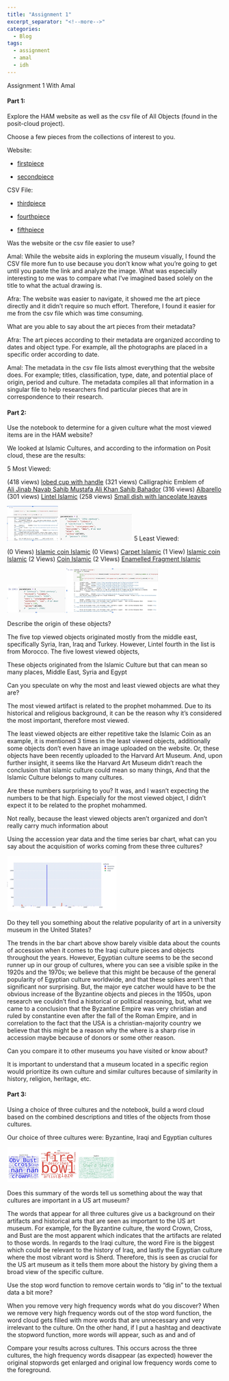 ```yaml
---
title: "Assignment 1"
excerpt_separator: "<!--more-->"
categories:
  - Blog
tags:
  - assignment
  - amal
  - idh
---
```


Assignment 1 With Amal 


#### Part 1:
 
Explore the HAM website as well as the csv file of All Objects (found in the posit-cloud project). 

Choose a few pieces from the collections of interest to you. 

Website:

- [firstpiece](https://harvardartmuseums.org/article/reconstructing-the-staff-of-em-nydia-the-blind-flower-girl-of-pompeii-em)

- [secondpiece](https://harvardartmuseums.org/exhibitions/6321/a-colloquium-in-the-visual-arts)

CSV File:

- [thirdpiece](https://harvardartmuseums.org/collections/object/39985-)

- [fourthpiece](https://harvardartmuseums.org/collections/object/297197)

- [fifthpiece](https://harvardartmuseums.org/collections/object/40250)




Was the website or the csv file easier to use? 

Amal: While the website aids in exploring the museum visually, I found the CSV file more fun to use because you don’t know what you’re going to get until you paste the link and analyze the image. What was especially interesting to me was to compare what I’ve imagined based solely on the title to what the actual drawing is. 

Afra: The website was easier to navigate, it showed me the art piece directly and it didn’t require so much effort. Therefore, I found it easier for me from the csv file which was time consuming. 

What are you able to say about the art pieces from their metadata?

Afra: The art pieces according to their metadata are organized according to dates and object type. For example, all the photographs are placed in a specific order according to date. 

Amal: The metadata in the csv file lists almost everything that the website does. For example; titles, classification, type, date, and potential place of origin, period and culture. The metadata compiles all that information in a singular file to help researchers find particular pieces that are in correspondence to their research.

#### Part 2: 

Use the notebook to determine for a given culture what the most viewed items are in the HAM website?

We looked at Islamic Cultures, and according to the information on Posit cloud, these are the results: 

5 Most Viewed:

(418 views) [lobed cup with handle](https://harvardartmuseums.org/collections/object/322953)
(321 views) Calligraphic Emblem of  
[Ali Jinab Navab Sahib Mustafa Ali Khan Sahib Bahador](https://harvardartmuseums.org/collections/object/215996)
(316 views) 
[Albarello](https://harvardartmuseums.org/collections/object/165391)
(301 views) 
[Lintel Islamic](https://harvardartmuseums.org/collections/object/339972)
(258 views) 
[Small dish with lanceolate leaves](https://harvardartmuseums.org/collections/object/70010)

<img src="/assets/images/1.jpg" style="zoom:25%;" />
<img src="/assets/images/2.jpg" style="zoom:25%;" />
5 Least Viewed:

(0 Views) [Islamic coin  Islamic](https://www.harvardartmuseums.org/collections/object/181382) 
(0 Views) [Carpet Islamic](https://www.harvardartmuseums.org/collections/object/214573)
(1 View) [Islamic coin Islamic](https://www.harvardartmuseums.org/collections/object/181555)
(2 Views) [Coin  Islamic](https://www.harvardartmuseums.org/collections/object/181754)
(2 VIews) [Enamelled Fragment  Islamic](https://www.harvardartmuseums.org/collections/object/216387)

<img src="/assets/images/3.jpg" style="zoom:25%;" />
<img src="/assets/images/4.jpg" style="zoom:25%;" />







Describe the origin of these objects? 

The five top viewed objects originated mostly from the middle east, specifically Syria, Iran, Iraq and Turkey.  However, Lintel fourth in the list is from Morocco. 
The five lowest viewed objects, 

These objects originated from the Islamic Culture but that can mean so many places, Middle East, Syria and Egypt

Can you speculate on why the most and least viewed objects are what they are? 

The most viewed artifact is related to the prophet mohammed. Due to its historical and religious background, it can be the reason why it’s considered the most important, therefore most viewed. 

The least viewed objects are either repetitive take the Islamic Coin as an example, it is mentioned 3 times in the least viewed objects, additionally some objects don’t even have an image uploaded on the website. Or, these objects have been recently uploaded to the Harvard Art Museum. And, upon further insight, it seems like the Harvard Art Museum didn’t reach the conclusion that islamic culture could mean so many things, And that the Islamic Culture belongs to many cultures.

Are these numbers surprising to you? 
It was, and I wasn’t expecting the numbers to be that high. Especially for the most viewed object, I didn't expect it to be related to the prophet mohammed. 

Not really, because the least viewed objects aren’t organized and don’t really carry much information about 

Using the accession year data and the time series bar chart, what can you say about the acquisition of works coming from these three cultures? 

<img src="/assets/images/5.jpg" style="zoom:25%;" />






Do they tell you something about the relative popularity of art in a university museum in the United States? 

The trends in the bar chart above show barely visible data about the counts of accession when it comes to the Iraqi culture pieces and objects throughout the years. However, Egyptian culture seems to be the second runner up in our group of cultures, where you can see a visible spike in the 1920s and the 1970s; we believe that this might be because of the general popularity of Egyptian culture worldwide, and that these spikes aren’t that significant nor surprising. But, the major eye catcher would have to be the obvious increase of the Byzantine objects and pieces in the 1950s, upon research we couldn’t find a historical or political reasoning, but, what we came to a conclusion that the Byzantine Empire was very christian and ruled by constantine even after the fall of the Roman Empire, and in correlation to the fact that the USA is a christian-majority country we believe that this might be a reason why the where is a sharp rise in accession maybe because of donors or some other reason. 

Can you compare it to other museums you have visited or know about?

It is important to understand that a museum located in a specific region would prioritize its own culture and similar cultures because of similarity in history, religion, heritage, etc. 



#### Part 3: 

Using a choice of three cultures and the notebook, build a word cloud based on the combined descriptions and titles of the objects from those cultures. 

Our choice of three cultures were: Byzantine, Iraqi and Egyptian cultures

<img src="/assets/images/6.jpg" style="zoom:25%;" />







Does this summary of the words tell us something about the way that cultures are important in a US art museum? 

The words that appear for all three cultures give us a background on their artifacts and historical arts that are seen as important to the US art museum. For example, for the Byzantine culture, the word Crown, Cross, and Bust are the most apparent which indicates that the artifacts are related to those words. In regards to the Iraqi culture, the word Fire is the biggest which could be relevant to the history of Iraq, and lastly the Egyptian culture where the most vibrant word is Sherd. Therefore, this is seen as crucial for the US art museum as it tells them more about the history by giving them a broad view of the specific culture.
  
Use the stop word function to remove certain words to “dig in” to the textual data a bit more?

 When you remove very high frequency words what do you discover? When we remove very high frequency words out of the stop word function, the word cloud gets filled with more words that are unnecessary and very irrelevant to the culture. On the other hand, if I put a hashtag and deactivate the stopword function, more words will appear, such as and and of 

Compare your results across cultures. 
This occurs across the three cultures, the high frequency words disappear (as expected) however the original stopwords get enlarged and original low frequency words come to the foreground. 

